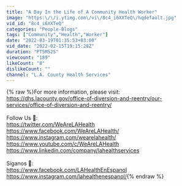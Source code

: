 ```yaml
---
title: "A Day In the Life of A Community Health Worker"
image: "https:\/\/i.ytimg.com\/vi\/8c4_i6XXTeQ\/hqdefault.jpg"
vid_id: "8c4_i6XXTeQ"
categories: "People-Blogs"
tags: ["Community","Health","Worker"]
date: "2022-03-19T01:35:53+03:00"
vid_date: "2022-02-15T19:15:28Z"
duration: "PT5M52S"
viewcount: "189"
likeCount: "8"
dislikeCount: ""
channel: "L.A. County Health Services"
---
```

{% raw %}For more information, please visit: <a rel="nofollow" target="blank" href="https://dhs.lacounty.gov/office-of-diversion-and-reentry/our-services/office-of-diversion-and-reentry/">https://dhs.lacounty.gov/office-of-diversion-and-reentry/our-services/office-of-diversion-and-reentry/</a><br /><br />Follow Us 📲:<br /><a rel="nofollow" target="blank" href="https://twitter.com/WeAreLAHealth">https://twitter.com/WeAreLAHealth</a><br /><a rel="nofollow" target="blank" href="https://www.facebook.com/WeAreLAHealth/">https://www.facebook.com/WeAreLAHealth/</a><br /><a rel="nofollow" target="blank" href="https://www.instagram.com/wearelahealth/">https://www.instagram.com/wearelahealth/</a><br /><a rel="nofollow" target="blank" href="https://www.youtube.com/c/WeAreLAHealth">https://www.youtube.com/c/WeAreLAHealth</a><br /><a rel="nofollow" target="blank" href="https://www.linkedin.com/company/lahealthservices">https://www.linkedin.com/company/lahealthservices</a><br /><br />Síganos 📲:<br /><a rel="nofollow" target="blank" href="https://www.facebook.com/LAHealthEnEspanol">https://www.facebook.com/LAHealthEnEspanol</a><br /><a rel="nofollow" target="blank" href="https://www.instagram.com/lahealthenespanol/">https://www.instagram.com/lahealthenespanol/</a>{% endraw %}
